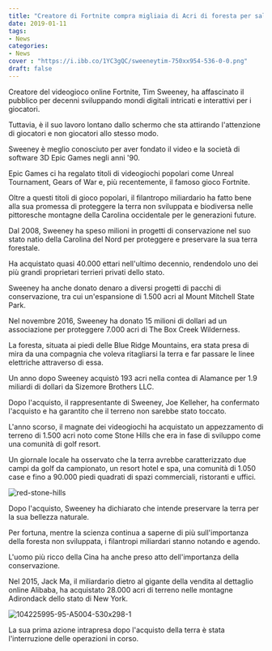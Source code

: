 ```yaml
---
title: "Creatore di Fortnite compra migliaia di Acri di foresta per salvarla. "
date: 2019-01-11
tags:
- News
categories:
- News
cover : "https://i.ibb.co/1YC3gQC/sweeneytim-750xx954-536-0-0.png"
draft: false
---
```


Creatore del videogioco online Fortnite, Tim Sweeney, ha affascinato il pubblico per decenni sviluppando mondi digitali intricati e interattivi per i giocatori. 

Tuttavia, è il suo lavoro lontano dallo schermo che sta attirando l'attenzione di giocatori e non giocatori allo stesso modo.

Sweeney è meglio conosciuto per aver fondato il video e la società di software 3D Epic Games negli anni '90. 

Epic Games ci ha regalato titoli di videogiochi popolari come Unreal Tournament, Gears of War e, più recentemente, il famoso gioco Fortnite. 

Oltre a questi titoli di gioco popolari, il filantropo miliardario ha fatto bene alla sua promessa di proteggere la terra non sviluppata e biodiversa nelle pittoresche montagne della Carolina occidentale per le generazioni future.

Dal 2008, Sweeney ha speso milioni in progetti di conservazione nel suo stato natio della Carolina del Nord per proteggere e preservare la sua terra forestale. 

Ha acquistato quasi 40.000 ettari nell'ultimo decennio, rendendolo uno dei più grandi proprietari terrieri privati dello stato. 

Sweeney ha anche donato denaro a diversi progetti di pacchi di conservazione, tra cui un'espansione di 1.500 acri al Mount Mitchell State Park.

Nel novembre 2016, Sweeney ha donato 15 milioni di dollari ad un associazione per proteggere 7.000 acri di The Box Creek Wilderness.

La foresta, situata ai piedi delle Blue Ridge Mountains, era stata presa di mira da una compagnia che voleva ritagliarsi la terra e far passare le linee elettriche attraverso di essa.

Un anno dopo Sweeney acquistò 193 acri nella contea di Alamance per 1.9 miliardi di dollari da Sizemore Brothers LLC. 

Dopo l'acquisto, il rappresentante di Sweeney, Joe Kelleher, ha confermato l'acquisto e ha garantito che il terreno non sarebbe stato toccato. 

L'anno scorso, il magnate dei videogiochi ha acquistato un appezzamento di terreno di 1.500 acri noto come Stone Hills che era in fase di sviluppo come una comunità di golf resort. 

Un giornale locale ha osservato che la terra avrebbe caratterizzato due campi da golf da campionato, un resort hotel e spa, una comunità di 1.050 case e fino a 90.000 piedi quadrati di spazi commerciali, ristoranti e uffici.

<img src="https://i.ibb.co/jTQC1yY/red-stone-hills.jpg" alt="red-stone-hills" border="0">

Dopo l'acquisto, Sweeney ha dichiarato che intende preservare la terra per la sua bellezza naturale.

Per fortuna, mentre la scienza continua a saperne di più sull'importanza della foresta non sviluppata, i filantropi miliardari stanno notando e agendo. 

L'uomo più ricco della Cina ha anche preso atto dell'importanza della conservazione. 

Nel 2015, Jack Ma, il miliardario dietro al gigante della vendita al dettaglio online Alibaba, ha acquistato 28.000 acri di terreno nelle montagne Adirondack dello stato di New York. 

<img src="https://i.ibb.co/ngg0kC1/104225995-95-A5004-530x298-1.jpg" alt="104225995-95-A5004-530x298-1" border="0">

La sua prima azione intrapresa dopo l'acquisto della terra è stata l'interruzione delle operazioni in corso.
